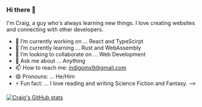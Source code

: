 ### Hi there 👋

I'm Craig, a guy who's always learning new things.  I love creating websites and connecting with other developers.

- 🔭 I’m currently working on ... React and TypeScirpt
- 🌱 I’m currently learning ... Rust and WebAssembly
- 👯 I’m looking to collaborate on ... Web Development
- 💬 Ask me about ... Anything
- 📫 How to reach me: indigomx9@gmail.com
- 😄 Pronouns: ... He/Him
- ⚡ Fun fact: ... I love reading and writing Science Fiction and Fantasy.
-->

[![Craig's GitHub stats](https://github-readme-stats.vercel.app/api?username=indigomx9)](https://github.com/indigomx9/github-readme-stats)

